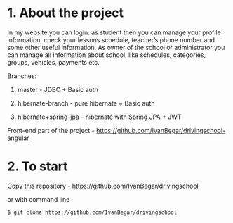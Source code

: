 # 1. About the project

In my website you can login:  as student then you can manage your profile information, check your lessons schedule, teacher’s phone number and some other useful information. 
As owner of the school or administrator you can manage all information about school, like schedules, categories, groups, vehicles, payments etc.

Branches:

1. master - JDBC + Basic auth

2. hibernate-branch - pure hibernate + Basic auth

3. hibernate+spring-jpa - hibernate with Spring JPA + JWT

Front-end part of the project - https://github.com/IvanBegar/drivingschool-angular

# 2. To start

Copy this repository - https://github.com/IvanBegar/drivingschool

or with command line

```bash
$ git clone https://github.com/IvanBegar/drivingschool
```
